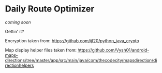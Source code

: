 # Daily Route Optimizer
*coming soon*



Gettin' it?




Encryption taken from: https://github.com/ijl20/python_java_crypto

Map display helper files taken from: https://github.com/Vysh01/android-maps-directions/tree/master/app/src/main/java/com/thecodecity/mapsdirection/directionhelpers
